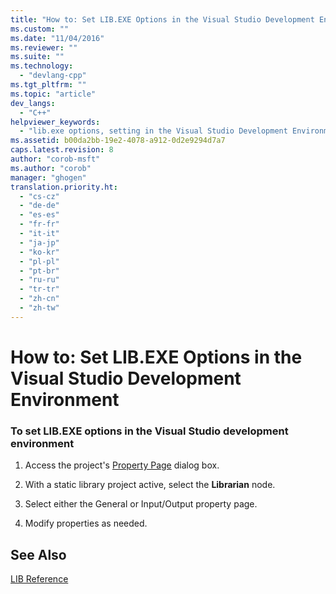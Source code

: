 ```yaml
---
title: "How to: Set LIB.EXE Options in the Visual Studio Development Environment | Microsoft Docs"
ms.custom: ""
ms.date: "11/04/2016"
ms.reviewer: ""
ms.suite: ""
ms.technology: 
  - "devlang-cpp"
ms.tgt_pltfrm: ""
ms.topic: "article"
dev_langs: 
  - "C++"
helpviewer_keywords: 
  - "lib.exe options, setting in the Visual Studio Development Environment"
ms.assetid: b00da2bb-19e2-4078-a912-0d2e9294d7a7
caps.latest.revision: 8
author: "corob-msft"
ms.author: "corob"
manager: "ghogen"
translation.priority.ht: 
  - "cs-cz"
  - "de-de"
  - "es-es"
  - "fr-fr"
  - "it-it"
  - "ja-jp"
  - "ko-kr"
  - "pl-pl"
  - "pt-br"
  - "ru-ru"
  - "tr-tr"
  - "zh-cn"
  - "zh-tw"
---
```

# How to: Set LIB.EXE Options in the Visual Studio Development Environment
### To set LIB.EXE options in the Visual Studio development environment  
  
1.  Access the project's [Property Page](../../ide/working-with-project-properties.md) dialog box.  
  
2.  With a static library project active, select the **Librarian** node.  
  
3.  Select either the General or Input/Output property page.  
  
4.  Modify properties as needed.  
  
## See Also  
 [LIB Reference](../../build/reference/lib-reference.md)